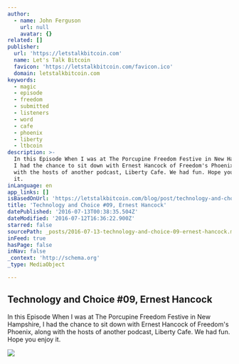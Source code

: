 ```yaml
---
author:
  - name: John Ferguson
    url: null
    avatar: {}
related: []
publisher:
  url: 'https://letstalkbitcoin.com'
  name: Let's Talk Bitcoin
  favicon: 'https://letstalkbitcoin.com/favicon.ico'
  domain: letstalkbitcoin.com
keywords:
  - magic
  - episode
  - freedom
  - submitted
  - listeners
  - word
  - cafe
  - phoenix
  - liberty
  - ltbcoin
description: >-
  In this Episode When I was at The Porcupine Freedom Festive in New Hampshire,
  I had the chance to sit down with Ernest Hancock of Freedom's Phoenix, along
  with the hosts of another podcast, Liberty Cafe. We had fun. Hope you enjoy
  it.
inLanguage: en
app_links: []
isBasedOnUrl: 'https://letstalkbitcoin.com/blog/post/technology-and-choice-09-ernest-hancock'
title: 'Technology and Choice #09, Ernest Hancock'
datePublished: '2016-07-13T00:38:35.504Z'
dateModified: '2016-07-12T16:36:22.900Z'
starred: false
sourcePath: _posts/2016-07-13-technology-and-choice-09-ernest-hancock.md
inFeed: true
hasPage: false
inNav: false
_context: 'http://schema.org'
_type: MediaObject

---
```

<article style=""><h1>Technology and Choice #09, Ernest Hancock</h1><p>In this Episode When I was at The Porcupine Freedom Festive in New Hampshire, I had the chance to sit down with Ernest Hancock of Freedom's Phoenix, along with the hosts of another podcast, Liberty Cafe. We had fun. Hope you enjoy it.</p><img src="https://letstalkbitcoin.com/files/blogs/1859-d3dabfe3cc1ea726bef5e960815007c3a5297d0e1b6157bb32b6656c04faf40f.jpg" /></article>